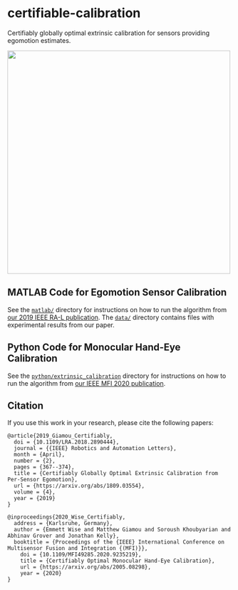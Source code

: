 # certifiable-calibration
Certifiably globally optimal extrinsic calibration for sensors providing egomotion estimates. 

<img src="https://raw.githubusercontent.com/utiasSTARS/certifiable-calibration/master/calibration_high_level.png" width="500px"/>


## MATLAB Code for Egomotion Sensor Calibration
See the [`matlab/`](https://github.com/utiasSTARS/certifiable-calibration/tree/master/matlab) directory for instructions on how to run the algorithm from [our 2019 IEEE RA-L publication](https://arxiv.org/abs/1809.03554). The [`data/`](https://github.com/utiasSTARS/certifiable-calibration/tree/master/data) directory contains files with experimental results from our paper.


## Python Code for Monocular Hand-Eye Calibration
See the [`python/extrinsic_calibration`](https://github.com/utiasSTARS/certifiable-calibration/tree/master/python/extrinsic_calibration) directory for instructions on how to run the algorithm from [our IEEE MFI 2020 publication](https://arxiv.org/abs/2005.08298).

##  Citation
If you use this work in your research, please cite the following papers:

```
@article{2019_Giamou_Certifiably,
  doi = {10.1109/LRA.2018.2890444},
  journal = {{IEEE} Robotics and Automation Letters},
  month = {April},
  number = {2},
  pages = {367--374},
  title = {Certifiably Globally Optimal Extrinsic Calibration from Per-Sensor Egomotion},
  url = {https://arxiv.org/abs/1809.03554},
  volume = {4},
  year = {2019}
}

@inproceedings{2020_Wise_Certifiably,
  address = {Karlsruhe, Germany},
  author = {Emmett Wise and Matthew Giamou and Soroush Khoubyarian and Abhinav Grover and Jonathan Kelly},
  booktitle = {Proceedings of the {IEEE} International Conference on Multisensor Fusion and Integration {(MFI)}},
	doi = {10.1109/MFI49285.2020.9235219},
	title = {Certifiably Optimal Monocular Hand-Eye Calibration},
	url = {https://arxiv.org/abs/2005.08298},
	year = {2020}
}
```
